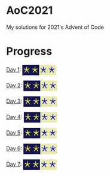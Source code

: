 # AoC2021
My solutions for 2021's Advent of Code

# Progress
[Day 1](src/bin/day1.rs): <img align=center src="..\\media\\aoc_part2.png#gh-dark-mode-only" height="28" ><img align=center src="..\\media\\aoc_part2_inv.png#gh-light-mode-only" height="28" >

[Day 2](src/bin/day2.rs): <img align=center src="..\\media\\aoc_part2.png#gh-dark-mode-only" height="28" ><img align=center src="..\\media\\aoc_part2_inv.png#gh-light-mode-only" height="28" >

[Day 3](src/bin/day3.rs): <img align=center src="..\\media\\aoc_part2.png#gh-dark-mode-only" height="28" ><img align=center src="..\\media\\aoc_part2_inv.png#gh-light-mode-only" height="28" >

[Day 4](src/bin/day4.rs): <img align=center src="..\\media\\aoc_part2.png#gh-dark-mode-only" height="28" ><img align=center src="..\\media\\aoc_part2_inv.png#gh-light-mode-only" height="28" >

[Day 5](src/bin/day5.rs): <img align=center src="..\\media\\aoc_part2.png#gh-dark-mode-only" height="28" ><img align=center src="..\\media\\aoc_part2_inv.png#gh-light-mode-only" height="28" >

[Day 6](src/bin/day6.rs): <img align=center src="..\\media\\aoc_part2.png#gh-dark-mode-only" height="28" ><img align=center src="..\\media\\aoc_part2_inv.png#gh-light-mode-only" height="28" >

[Day 7](src/bin/day7.rs): <img align=center src="..\\media\\aoc_part2.png#gh-dark-mode-only" height="28" ><img align=center src="..\\media\\aoc_part2_inv.png#gh-light-mode-only" height="28" >
